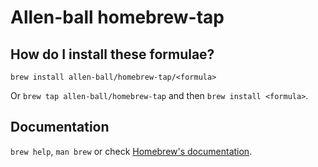 # Allen-ball homebrew-tap

## How do I install these formulae?

`brew install allen-ball/homebrew-tap/<formula>`

Or `brew tap allen-ball/homebrew-tap` and then `brew install <formula>`.

## Documentation

`brew help`, `man brew` or check [Homebrew's documentation](https://docs.brew.sh).
